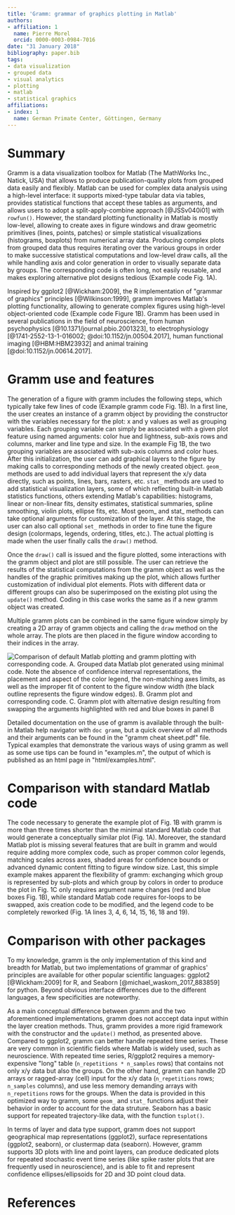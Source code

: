 ```yaml
---
title: 'Gramm: grammar of graphics plotting in Matlab'
authors:
- affiliation: 1
  name: Pierre Morel
  orcid: 0000-0003-0984-7016
date: "31 January 2018"
bibliography: paper.bib
tags:
- data visualization
- grouped data
- visual analytics
- plotting
- matlab
- statistical graphics
affiliations:
- index: 1
  name: German Primate Center, Göttingen, Germany
---
```


# Summary

Gramm is a data visualization toolbox for Matlab (The MathWorks Inc., Natick, USA) that allows to produce publication-quality plots from grouped data easily and flexibly. Matlab can be used for complex data analysis using a high-level interface: it supports mixed-type tabular data via tables, provides statistical functions that accept these tables as arguments, and allows users to adopt a split-apply-combine approach [@JSSv040i01] with ```rowfun()```. However, the standard plotting functionality in Matlab is mostly low-level, allowing to create axes in figure windows and draw geometric primitives (lines, points, patches) or simple statistical visualizations (histograms, boxplots) from numerical array data. Producing complex plots from grouped data thus requires iterating over the various groups in order to make successive statistical computations and low-level draw calls, all the while handling axis and color generation in order to visually separate data by groups. The corresponding code is often long, not easily reusable, and makes exploring alternative plot designs tedious (Example code Fig. 1A). 

Inspired by ggplot2 [@Wickham:2009], the R implementation of "grammar of graphics" principles [@Wilkinson:1999], gramm improves Matlab's plotting functionality, allowing to generate complex figures using high-level object-oriented code (Example code Figure 1B).
Gramm has been used in several publications in the field of neuroscience, from human psychophysics [@10.1371/journal.pbio.2001323], to electrophysiology [@1741-2552-13-1-016002; @doi:10.1152/jn.00504.2017], human functional imaging [@HBM:HBM23932] and animal training [@doi:10.1152/jn.00614.2017].

# Gramm use and features

The generation of a figure with gramm includes the following steps, which typically take few lines of code (Example gramm code Fig. 1B). In a first line, the user creates an instance of a gramm object by providing the constructor with the variables necessary for the plot: x and y values as well as grouping variables. Each grouping variable can simply be associated with a given plot feature using named arguments: color hue and lightness, sub-axis rows and columns, marker and line type and size. In the example Fig 1B, the two grouping variables are associated with sub-axis columns and color hues. After this initialization, the user can add graphical layers to the figure by making calls to corresponding methods of the newly created object. ```geom_``` methods are used to add individual layers that represent the x/y data directly, such as points, lines, bars, rasters, etc. ```stat_``` methods are used to add statistical visualization layers, some of which reflecting built-in Matlab statistics functions, others extending Matlab's capabilities: histograms, linear or non-linear fits, density estimates, statistical summaries, spline smoothing, violin plots, ellipse fits, etc. Most geom_ and stat_ methods can take optional arguments for customization of the layer. At this stage, the user can also call optional ```set_``` methods in order to fine tune the figure design (colormaps, legends, ordering, titles, etc.). The actual plotting is made when the user finally calls the ```draw()``` method.

Once the ```draw()``` call is issued and the figure plotted, some interactions with the gramm object and plot are still possible. The user can retrieve the results of the statistical computations from the gramm object as well as the handles of the graphic primitives making up the plot, which allows further customization of individual plot elements. Plots with different data or different groups can also be superimposed on the existing plot using the ```update()``` method. Coding in this case works the same as if a new gramm object was created.

Multiple gramm plots can be combined in the same figure window simply by creating a 2D array of gramm objects and calling the ```draw``` method on the whole array. The plots are then placed in the figure window according to their indices in the array.

![Comparison of default Matlab plotting and gramm plotting with corresponding code. A. Grouped data Matlab plot generated using minimal code. Note the absence of confidence interval representations, the placement and aspect of the color legend, the non-matching axes limits, as well as the improper fit of content to the figure window width (the black outline represents the figure window edges). B. Gramm plot and corresponding code. C. Gramm plot with alternative design resulting from swapping the arguments highlighted with red and blue boxes in panel B](figure.png)

Detailed documentation on the use of gramm is available through the built-in Matlab help navigator with ```doc gramm```, but a quick overview of all methods and their arguments can be found in the "gramm cheat sheet.pdf"  file. Typical examples that demonstrate the various ways of using gramm as well as some use tips can be found in "examples.m", the output of which is published as an html page in "html/examples.html".

# Comparison with standard Matlab code

The code necessary to generate the example plot of Fig. 1B with gramm is more than three times shorter than the minimal standard Matlab code that would generate a conceptually similar plot (Fig. 1A). Moreover, the standard Matlab plot is missing several features that are built in gramm and would require adding more complex code, such as proper common color legends, matching scales across axes, shaded areas for confidence bounds or advanced dynamic content fitting to figure window size. Last, this simple example makes apparent the flexibility of gramm: exchanging which group is represented by sub-plots and which group by colors in order to produce the plot in Fig. 1C only requires argument name changes (red and blue boxes Fig. 1B), while standard Matlab code requires for-loops to be swapped, axis creation code to be modified, and the legend code to be completely reworked (Fig. 1A lines 3, 4, 6, 14, 15, 16, 18 and 19).

# Comparison with other packages

To my knowledge, gramm is the only implementation of this kind and breadth for Matlab, but two implementations of grammar of graphics' principles are available for other popular scientific languages: ggplot2 [@Wickham:2009] for R, and Seaborn [@michael_waskom_2017_883859] for python. Beyond obvious interface differences due to the different languages, a few specificities are noteworthy.

As a main conceptual difference between gramm and the two aforementioned implementations, gramm does not acccept data input within the layer creation methods. Thus, gramm provides a more rigid framework with the constructor and the ```update()``` method, as presented above.
Compared to ggplot2, gramm can better handle repeated time series. These are very common in scientific fields where Matlab is widely used, such as neuroscience. With repeated time series, R/ggplot2 requires a memory-expensive "long" table (```n_repetitions * n_samples``` rows) that contains not only x/y data but also the groups. On the other hand, gramm can handle 2D arrays or ragged-array (cell) input for the x/y data (```n_repetitions``` rows; ```n_samples``` columns), and use less memory demanding arrays with ```n_repetitions``` rows for the groups. When the data is provided in this optimized way to gramm, some ```geom_``` and ```stat_``` functions adjust their behavior in order to account for the data struture. Seaborn has a basic support for repeated trajectory-like data, with the function ```tsplot()```.

In terms of layer and data type support, gramm does not support geographical map representations (ggplot2), surface representations (ggplot2, seaborn), or clustermap data (seaborn). However, gramm supports 3D plots with line and point layers,  can produce dedicated plots for repeated stochastic event time series (like spike raster plots that are frequently used in neuroscience), and is able to fit and represent confidence ellipses/ellipsoids for 2D and 3D point cloud data.

# References